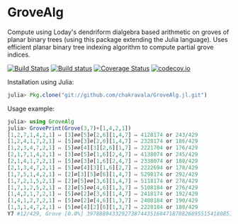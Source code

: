 # GroveAlg
Compute using Loday's dendriform dialgebra based arithmetic on groves of planar binary trees (using this package extending the Julia language). Uses efficient planar binary tree indexing algorithm to compute partial grove indices. 

[![Build Status](https://travis-ci.org/chakravala/GroveAlg.jl.svg?branch=master)](https://travis-ci.org/chakravala/GroveAlg.jl) [![Build status](https://ci.appveyor.com/api/projects/status/j7t3oc1doeot6i72?svg=true)](https://ci.appveyor.com/project/chakravala/grovealg-jl) [![Coverage Status](https://coveralls.io/repos/chakravala/GroveAlg.jl/badge.svg?branch=master&service=github)](https://coveralls.io/github/chakravala/GroveAlg.jl?branch=master) [![codecov.io](http://codecov.io/github/chakravala/GroveAlg.jl/coverage.svg?branch=master)](http://codecov.io/github/chakravala/GroveAlg.jl?branch=master)

Installation using Julia:

```Julia
julia> Pkg.clone("git://github.com/chakravala/GroveAlg.jl.git")
```

Usage example:

```Julia
julia> using GroveAlg
julia> GrovePrint(Grove(3,7)+[1,4,2,1])
[1,2,7,1,4,2,1] ↦ [3]∅∅[5]∅[2,6][1,4,7] ↦ 4128174 or 243/429
[1,2,4,1,7,2,1] ↦ [5]∅∅[3]∅[2,6][1,4,7] ↦ 2328174 or 186/429
[1,2,3,4,7,2,1] ↦ [5]∅∅[4][3][2,6][1,7] ↦ 2221704 or 176/429
[2,1,7,1,4,2,1] ↦ [3]∅∅[5]∅[1,6][2,4,7] ↦ 4138074 or 245/429
[2,1,4,1,7,2,1] ↦ [5]∅∅[3]∅[1,6][2,4,7] ↦ 2338074 or 188/429
[2,1,3,4,7,2,1] ↦ [5]∅∅[4][3][1,6][2,7] ↦ 2222694 or 178/429
[1,7,5,1,4,2,1] ↦ [2]∅[3][5]∅[6][1,4,7] ↦ 5298174 or 292/429
[1,7,2,1,5,2,1] ↦ [2]∅[5]∅∅[3,6][1,4,7] ↦ 5118174 or 278/429
[1,7,1,2,5,2,1] ↦ [2]∅[5]∅∅[4,6][1,3,7] ↦ 5108184 or 276/429
[1,4,2,1,7,2,1] ↦ [5]∅∅[2]∅[3,6][1,4,7] ↦ 2418174 or 192/429
[1,4,1,2,7,2,1] ↦ [5]∅∅[2]∅[4,6][1,3,7] ↦ 2408184 or 190/429
[1,3,1,4,7,2,1] ↦ [5]∅∅[4][2][6][1,3,7] ↦ 2228184 or 180/429
Y7 #12/429, Grove [0.0%] 3978889433292738744351684718788268955154180851751998187580930331583304832228744501395456
```
